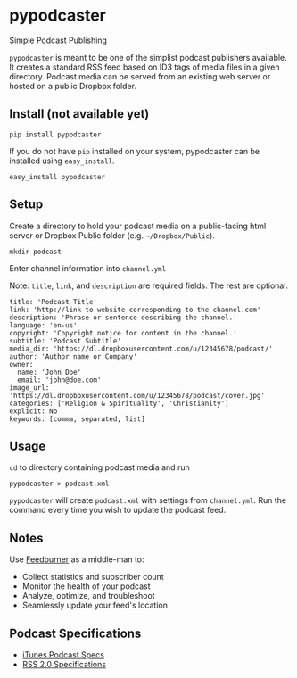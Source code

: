 # pypodcaster

Simple Podcast Publishing

`pypodcaster` is meant to be one of the simplist podcast publishers available. It creates a standard RSS feed based on ID3 tags of media files in a given directory. Podcast media can be served from an existing web server or hosted on a public Dropbox folder.

## Install (not available yet)

    pip install pypodcaster

If you do not have `pip` installed on your system, pypodcaster can be installed using `easy_install`.

    easy_install pypodcaster
  
## Setup

Create a directory to hold your podcast media on a public-facing html server or Dropbox Public folder (e.g. `~/Dropbox/Public`).

    mkdir podcast

Enter channel information into `channel.yml`

Note: `title`, `link`, and `description` are required fields. The rest are optional.

```
title: 'Podcast Title'
link: 'http://link-to-website-corresponding-to-the-channel.com'
description: 'Phrase or sentence describing the channel.'
language: 'en-us'
copyright: 'Copyright notice for content in the channel.'
subtitle: 'Podcast Subtitle'
media_dir: 'https://dl.dropboxusercontent.com/u/12345678/podcast/'
author: 'Author name or Company'
owner:
  name: 'John Doe'
  email: 'john@doe.com'
image_url: 'https://dl.dropboxusercontent.com/u/12345678/podcast/cover.jpg'
categories: ['Religion & Spirituality', 'Christianity']
explicit: No
keywords: [comma, separated, list]
```

## Usage

`cd` to directory containing podcast media and run

    pypodcaster > podcast.xml

`pypodcaster` will create `podcast.xml` with settings from `channel.yml`. Run the command every time you wish to update the podcast feed.

## Notes

Use [Feedburner](http://feedburner.com) as a middle-man to:

- Collect statistics and subscriber count
- Monitor the health of your podcast
- Analyze, optimize, and troubleshoot
- Seamlessly update your feed's location


## Podcast Specifications

- [iTunes Podcast Specs](http://www.apple.com/itunes/podcasts/specs.html)
- [RSS 2.0 Specifications](https://validator.w3.org/feed/docs/rss2.html)